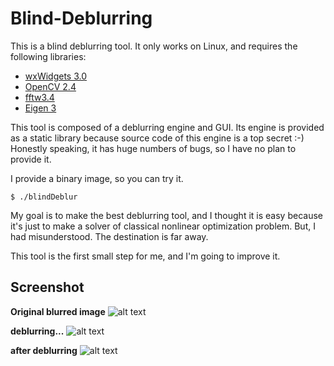 # Blind-Deblurring

This is a blind deblurring tool. It only works on Linux, and requires the following libraries:

 - [wxWidgets 3.0]
 - [OpenCV 2.4]
 - [fftw3.4]
 - [Eigen 3]

This tool is composed of a deblurring engine and GUI. Its engine is provided as a static library because source code of this engine is a top secret :-) Honestly speaking, it has huge numbers of bugs, so I have no plan to provide it.

I provide a binary image, so you can try it.

    $ ./blindDeblur

My goal is to make the best deblurring tool, and I thought it is easy  because it's just to make a solver of classical nonlinear optimization problem. But, I had misunderstood. The destination is far away.


This tool is the first small step for me, and I'm going to improve it.


Screenshot
----------
**Original blurred image**
![alt text](http://www.interdb.jp/screenshot01.jpg)


**deblurring...**
![alt text](http://www.interdb.jp/screenshot2.jpg)

**after deblurring**
![alt text](http://www.interdb.jp/screenshot3.jpg)



[wxWidgets 3.0]: https://www.wxwidgets.org/
[OpenCV 2.4]: http://opencv.org/
[fftw3.4]: http://www.fftw.org/
[Eigen 3]: http://eigen.tuxfamily.org/index.php?title=Main_Page

